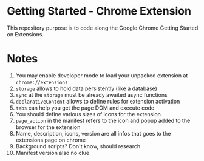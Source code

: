 # Getting Started - Chrome Extension

This repository purpose is to code along the Google Chrome Getting Started on
Extensions.

# Notes

1. You may enable developer mode to load your unpacked extension at
   `chrome://extensions`
2. `storage` allows to hold data persistently (like a database)
3. `sync` at the `storage` must be already awaited async functions
4. `declarativeContent` allows to define rules for extension activation
5. `tabs` can help you get the page DOM and execute code
6. You should define various sizes of icons for the extension
7. `page_action` in the manifest refers to the icon and popup added to the
   browser for the extension
8. Name, description, icons, version are all infos that goes to the extensions
   page on chrome
9. Background scripts? Don't know, should research
10. Manifest version also no clue
